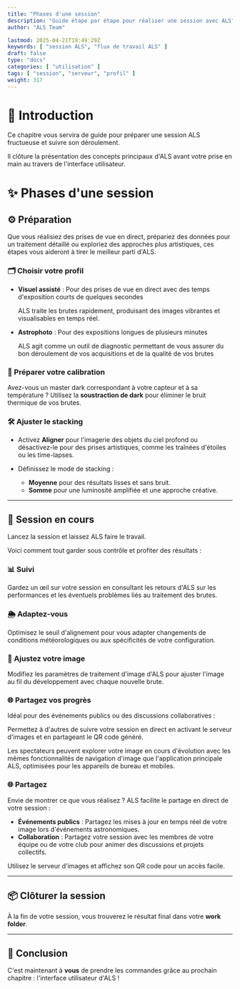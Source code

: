 ```yaml
---
title: "Phases d'une session"
description: "Guide étape par étape pour réaliser une session avec ALS"
author: "ALS Team"

lastmod: 2025-04-21T19:49:29Z
keywords: [ "session ALS", "flux de travail ALS" ]
draft: false
type: "docs"
categories: [ "utilisation" ]
tags: [ "session", "serveur", "profil" ]
weight: 317
---
```


# 📘 Introduction

Ce chapitre vous servira de guide pour préparer une session ALS fructueuse et suivre son déroulement. 

Il clôture la présentation des concepts principaux d'ALS avant votre prise en main au travers de l'interface utilisateur.

# ✨ Phases d'une session

## ⚙️ Préparation

Que vous réalisiez des prises de vue en direct, prépariez des données pour un traitement détaillé ou
exploriez des approches plus artistiques, ces étapes vous aideront à tirer le meilleur parti d'ALS.

### 🗂️ Choisir votre profil

<div class="row">
<div class="col-md-6">

- **Visuel assisté** : Pour des prises de vue en direct avec des temps d'exposition courts de quelques secondes

  ALS traite les brutes rapidement, produisant des images vibrantes et visualisables en temps réel.

</div>

<div class="col-md-6">

- **Astrophoto** : Pour des expositions longues de plusieurs minutes

  ALS agit comme un outil de diagnostic permettant de vous assurer du bon déroulement de vos acquisitions et de la
  qualité de vos brutes

</div>
</div>

### 🧪 Préparer votre calibration

Avez-vous un master dark correspondant à votre capteur et à sa température ? Utilisez la **soustraction de dark** pour
éliminer le bruit thermique de vos brutes.

### 🛠️ Ajuster le stacking

- Activez **Aligner** pour l'imagerie des objets du ciel profond ou désactivez-le pour des prises artistiques, comme
  les traînées d'étoiles ou les time-lapses.

- Définissez le mode de stacking :
    - **Moyenne** pour des résultats lisses et sans bruit.
    - **Somme** pour une luminosité amplifiée et une approche créative.

---

## 🚀 Session en cours

Lancez la session et laissez ALS faire le travail.

Voici comment tout garder sous contrôle et profiter des résultats :

### 📊 Suivi

Gardez un œil sur votre session en consultant les retours d'ALS sur les performances et les éventuels problèmes liés au
traitement des brutes.

### 🌦️ Adaptez-vous

Optimisez le seuil d'alignement pour vous adapter changements de conditions météorologiques ou aux spécificités de votre
configuration.

### 🎨 Ajustez votre image

Modifiez les paramètres de traitement d'image d'ALS pour ajuster l'image au fil du développement avec chaque nouvelle
brute.

### 🌐 Partagez vos progrès

Idéal pour des événements publics ou des discussions collaboratives :

Permettez à d'autres de suivre votre session en direct en activant le serveur d'images et en partageant le QR code généré.

Les spectateurs peuvent explorer votre image en cours d'évolution avec les mêmes fonctionnalités de navigation d'image 
que l'application principale ALS, optimisées pour les appareils de bureau et mobiles.

### 🌐 Partagez

Envie de montrer ce que vous réalisez ? ALS facilite le partage en direct de votre session :

- **Événements publics** : Partagez les mises à jour en temps réel de votre image lors d'événements astronomiques.
- **Collaboration** : Partagez votre session avec les membres de votre équipe ou de votre club pour animer des discussions 
  et projets collectifs.

Utilisez le serveur d'images et affichez son QR code pour un accès facile.

---

## 📦 Clôturer la session

À la fin de votre session, vous trouverez le résultat final dans votre **work folder**.

---

## 🎯 Conclusion

C'est maintenant à **vous** de prendre les commandes grâce au prochain chapitre : l'interface utilisateur d'ALS !
